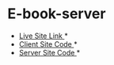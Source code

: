 # E-book-server <br /> 
* [Live Site Link ](https://e-book-redux.netlify.app/)* <br />
* [Client Site Code ](https://github.com/ripassorker2/redux-assignment)* <br />
* [Server Site Code ](https://github.com/ripassorker2/E-book-server)* <br />
